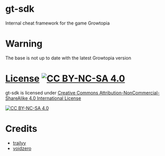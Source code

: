 # gt-sdk
  Internal cheat framework for the game Growtopia

# Warning
  The base is not up to date with the latest Growtopia version

# [License](LICENSE) [![CC BY-NC-SA 4.0][cc-by-nc-sa-shield]][cc-by-nc-sa] 
gt-sdk is licensed under [Creative Commons Attribution-NonCommercial-ShareAlike 4.0 International License][cc-by-nc-sa]

[![CC BY-NC-SA 4.0][cc-by-nc-sa-image]][cc-by-nc-sa]

# Credits
- [trailyy](https://github.com/trailyy)
- [voidzero](https://github.com/voidzer0-development)

[cc-by-nc-sa]: http://creativecommons.org/licenses/by-nc-sa/4.0/
[cc-by-nc-sa-image]: https://licensebuttons.net/l/by-nc-sa/4.0/88x31.png
[cc-by-nc-sa-shield]: https://img.shields.io/badge/License-CC%20BY--NC--SA%204.0-lightgrey.svg
